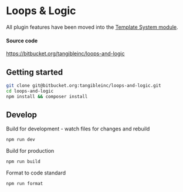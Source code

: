 # Loops & Logic

All plugin features have been moved into the [Template System module](/modules/template-system).

#### Source code

https://bitbucket.org/tangibleinc/loops-and-logic


## Getting started

```sh
git clone git@bitbucket.org:tangibleinc/loops-and-logic.git
cd loops-and-logic
npm install && composer install
```

## Develop

Build for development - watch files for changes and rebuild

```sh
npm run dev
```

Build for production

```sh
npm run build
```

Format to code standard

```sh
npm run format
```


